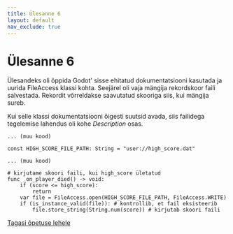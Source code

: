```yaml
---
title: Ülesanne 6
layout: default
nav_exclude: true
---
```


# Ülesanne 6

Ülesandeks oli õppida Godot' sisse ehitatud dokumentatsiooni kasutada ja uurida FileAccess klassi kohta. Seejärel oli vaja mängija rekordskoor faili salvestada. Rekordit võrreldakse saavutatud skooriga siis, kui mängija sureb.

Kui selle klassi dokumentatsiooni õigesti suutsid avada, siis failidega tegelemise lahendus oli kohe *Description* osas.

```gdscript
... (muu kood)

const HIGH_SCORE_FILE_PATH: String = "user://high_score.dat"

... (muu kood)

# kirjutame skoori faili, kui high_score ületatud
func _on_player_died() -> void:
	if (score <= high_score):
		return
	var file = FileAccess.open(HIGH_SCORE_FILE_PATH, FileAccess.WRITE)
	if (is_instance_valid(file)): # kontrollib, et fail eksisteerib
		file.store_string(String.num(score)) # kirjutab skoori faili
```

[Tagasi õpetuse lehele](../laskur-2.0/skoor#ülesanne-6)